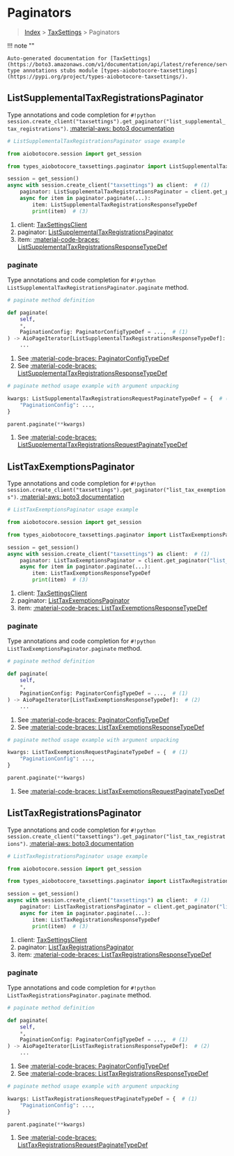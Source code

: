 # Paginators

> [Index](../README.md) > [TaxSettings](./README.md) > Paginators

!!! note ""

    Auto-generated documentation for [TaxSettings](https://boto3.amazonaws.com/v1/documentation/api/latest/reference/services/taxsettings.html#taxsettings)
    type annotations stubs module [types-aiobotocore-taxsettings](https://pypi.org/project/types-aiobotocore-taxsettings/).

## ListSupplementalTaxRegistrationsPaginator

Type annotations and code completion for `#!python session.create_client("taxsettings").get_paginator("list_supplemental_tax_registrations")`.
[:material-aws: boto3 documentation](https://boto3.amazonaws.com/v1/documentation/api/latest/reference/services/taxsettings/paginator/ListSupplementalTaxRegistrations.html#TaxSettings.Paginator.ListSupplementalTaxRegistrations)

```python
# ListSupplementalTaxRegistrationsPaginator usage example

from aiobotocore.session import get_session

from types_aiobotocore_taxsettings.paginator import ListSupplementalTaxRegistrationsPaginator

session = get_session()
async with session.create_client("taxsettings") as client:  # (1)
    paginator: ListSupplementalTaxRegistrationsPaginator = client.get_paginator("list_supplemental_tax_registrations")  # (2)
    async for item in paginator.paginate(...):
        item: ListSupplementalTaxRegistrationsResponseTypeDef
        print(item)  # (3)
```

1. client: [TaxSettingsClient](./client.md)
2. paginator: [ListSupplementalTaxRegistrationsPaginator](./paginators.md#listsupplementaltaxregistrationspaginator)
3. item: [:material-code-braces: ListSupplementalTaxRegistrationsResponseTypeDef](./type_defs.md#listsupplementaltaxregistrationsresponsetypedef) 


### paginate

Type annotations and code completion for `#!python ListSupplementalTaxRegistrationsPaginator.paginate` method.

```python
# paginate method definition

def paginate(
    self,
    *,
    PaginationConfig: PaginatorConfigTypeDef = ...,  # (1)
) -> AioPageIterator[ListSupplementalTaxRegistrationsResponseTypeDef]:  # (2)
    ...
```

1. See [:material-code-braces: PaginatorConfigTypeDef](./type_defs.md#paginatorconfigtypedef) 
2. See [:material-code-braces: ListSupplementalTaxRegistrationsResponseTypeDef](./type_defs.md#listsupplementaltaxregistrationsresponsetypedef) 


```python
# paginate method usage example with argument unpacking

kwargs: ListSupplementalTaxRegistrationsRequestPaginateTypeDef = {  # (1)
    "PaginationConfig": ...,
}

parent.paginate(**kwargs)
```

1. See [:material-code-braces: ListSupplementalTaxRegistrationsRequestPaginateTypeDef](./type_defs.md#listsupplementaltaxregistrationsrequestpaginatetypedef) 
## ListTaxExemptionsPaginator

Type annotations and code completion for `#!python session.create_client("taxsettings").get_paginator("list_tax_exemptions")`.
[:material-aws: boto3 documentation](https://boto3.amazonaws.com/v1/documentation/api/latest/reference/services/taxsettings/paginator/ListTaxExemptions.html#TaxSettings.Paginator.ListTaxExemptions)

```python
# ListTaxExemptionsPaginator usage example

from aiobotocore.session import get_session

from types_aiobotocore_taxsettings.paginator import ListTaxExemptionsPaginator

session = get_session()
async with session.create_client("taxsettings") as client:  # (1)
    paginator: ListTaxExemptionsPaginator = client.get_paginator("list_tax_exemptions")  # (2)
    async for item in paginator.paginate(...):
        item: ListTaxExemptionsResponseTypeDef
        print(item)  # (3)
```

1. client: [TaxSettingsClient](./client.md)
2. paginator: [ListTaxExemptionsPaginator](./paginators.md#listtaxexemptionspaginator)
3. item: [:material-code-braces: ListTaxExemptionsResponseTypeDef](./type_defs.md#listtaxexemptionsresponsetypedef) 


### paginate

Type annotations and code completion for `#!python ListTaxExemptionsPaginator.paginate` method.

```python
# paginate method definition

def paginate(
    self,
    *,
    PaginationConfig: PaginatorConfigTypeDef = ...,  # (1)
) -> AioPageIterator[ListTaxExemptionsResponseTypeDef]:  # (2)
    ...
```

1. See [:material-code-braces: PaginatorConfigTypeDef](./type_defs.md#paginatorconfigtypedef) 
2. See [:material-code-braces: ListTaxExemptionsResponseTypeDef](./type_defs.md#listtaxexemptionsresponsetypedef) 


```python
# paginate method usage example with argument unpacking

kwargs: ListTaxExemptionsRequestPaginateTypeDef = {  # (1)
    "PaginationConfig": ...,
}

parent.paginate(**kwargs)
```

1. See [:material-code-braces: ListTaxExemptionsRequestPaginateTypeDef](./type_defs.md#listtaxexemptionsrequestpaginatetypedef) 
## ListTaxRegistrationsPaginator

Type annotations and code completion for `#!python session.create_client("taxsettings").get_paginator("list_tax_registrations")`.
[:material-aws: boto3 documentation](https://boto3.amazonaws.com/v1/documentation/api/latest/reference/services/taxsettings/paginator/ListTaxRegistrations.html#TaxSettings.Paginator.ListTaxRegistrations)

```python
# ListTaxRegistrationsPaginator usage example

from aiobotocore.session import get_session

from types_aiobotocore_taxsettings.paginator import ListTaxRegistrationsPaginator

session = get_session()
async with session.create_client("taxsettings") as client:  # (1)
    paginator: ListTaxRegistrationsPaginator = client.get_paginator("list_tax_registrations")  # (2)
    async for item in paginator.paginate(...):
        item: ListTaxRegistrationsResponseTypeDef
        print(item)  # (3)
```

1. client: [TaxSettingsClient](./client.md)
2. paginator: [ListTaxRegistrationsPaginator](./paginators.md#listtaxregistrationspaginator)
3. item: [:material-code-braces: ListTaxRegistrationsResponseTypeDef](./type_defs.md#listtaxregistrationsresponsetypedef) 


### paginate

Type annotations and code completion for `#!python ListTaxRegistrationsPaginator.paginate` method.

```python
# paginate method definition

def paginate(
    self,
    *,
    PaginationConfig: PaginatorConfigTypeDef = ...,  # (1)
) -> AioPageIterator[ListTaxRegistrationsResponseTypeDef]:  # (2)
    ...
```

1. See [:material-code-braces: PaginatorConfigTypeDef](./type_defs.md#paginatorconfigtypedef) 
2. See [:material-code-braces: ListTaxRegistrationsResponseTypeDef](./type_defs.md#listtaxregistrationsresponsetypedef) 


```python
# paginate method usage example with argument unpacking

kwargs: ListTaxRegistrationsRequestPaginateTypeDef = {  # (1)
    "PaginationConfig": ...,
}

parent.paginate(**kwargs)
```

1. See [:material-code-braces: ListTaxRegistrationsRequestPaginateTypeDef](./type_defs.md#listtaxregistrationsrequestpaginatetypedef) 
